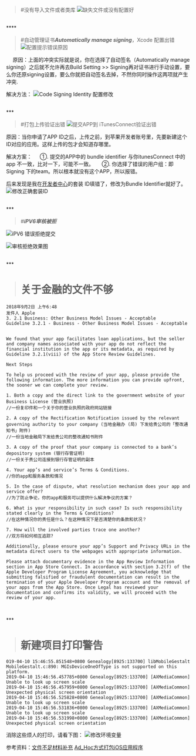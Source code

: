 >#没有导入文件或者类库
![缺失文件或没有配置好](https://upload-images.jianshu.io/upload_images/2959789-c5a5b4882b2146f5.png?imageMogr2/auto-orient/strip%7CimageView2/2/w/1240)

<br/>
****

>#自动管理证书***Automatically manage signing***，Xcode 配置出错
![配置提示错误原因](https://upload-images.jianshu.io/upload_images/2959789-825884ec5ecaf128.png?imageMogr2/auto-orient/strip%7CimageView2/2/w/1240)

&emsp;  原因：上面的冲突实际就是说，你在选择了自动签名（Automatically manage signing）之后就不允许再去Build Setting >> Signing再对证书进行手动设置，要么你还原signing设置，要么你就把自动签名去掉，不然你同时操作这两项就产生冲突.

解决方法：
![Code Signing Identity 配置修改](https://upload-images.jianshu.io/upload_images/2959789-da46687ec8b95025.png?imageMogr2/auto-orient/strip%7CimageView2/2/w/1240)

<br/>
***


>#打包上传验证出错
![提交APP到 iTunesConnect验证出错](https://upload-images.jianshu.io/upload_images/2959789-6f6ba5301a81fef6.png?imageMogr2/auto-orient/strip%7CimageView2/2/w/1240)

原因：当你申请了APP ID之后，上传之前，到苹果开发者账号里，先要新建这个ID对应的应用。这样上传的包才会知道存哪里。

解决方案：
&emsp; ①. 提交的APP中的 bundle identifier 与你itunesConnect 中的app 不一致，比对一下，可能不一致。
&emsp; ②. 你选择了错误的用户组：即Signing   下的team。所以根本就没有这个APP，所以报错。

后来发现是我在[开发者中心](https://appstoreconnect.apple.com/WebObjects/iTunesConnect.woa/ra/ng/app/1424160248/ios/versioninfo)的套装 ID填错了，修改为Bundle Identifier就好了。
![修改正确套装ID](https://upload-images.jianshu.io/upload_images/2959789-353e335ff4ac7c51.png?imageMogr2/auto-orient/strip%7CimageView2/2/w/1240)


<br/>
***
<br/>

 >#***iPV6审核被拒***


![iPV6 错误拒绝提交](https://upload-images.jianshu.io/upload_images/2959789-6b97d0ea88612046.png?imageMogr2/auto-orient/strip%7CimageView2/2/w/1240)


![审核拒绝效果图](https://upload-images.jianshu.io/upload_images/2959789-dfc832f9031f20ad.png?imageMogr2/auto-orient/strip%7CimageView2/2/w/1240)


<br/>
***
<br/>


># 关于金融的文件不够
```
2018年9月2日 上午6:48
发件人 Apple
3. 2.1 Business: Other Business Model Issues - Acceptable
Guideline 3.2.1 - Business - Other Business Model Issues - Acceptable


We found that your app facilitates loan applications, but the seller and company names associated with your app do not reflect the financial institution in the app or its metadata, as required by Guideline 3.2.1(viii) of the App Store Review Guidelines.

Next Steps

To help us proceed with the review of your app, please provide the following information. The more information you can provide upfront, the sooner we can complete your review.

1. Both a copy and the direct link to the government website of your Business License (营业执照)
//一份复印件和一个关于你的营业执照的政府网站链接

2. A copy of the Rectification Notification issued by the relevant governing authority to your company (当地金融办 (局) 下发给贵公司的「整改通知书」附件)
//一份当地金融局下发给贵公司的整改通知书附件

3. A copy of the proof that your company is connected to a bank’s depository system (银行存管证明)
//一份关于贵公司连接到银行存管证明的副本

4. Your app’s and service’s Terms & Conditions. 
//你的app和服务条款和情况

5. In the case of dispute, what resolution mechanism does your app and service offer? 
//为了防止争论，你的app和服务可以提供什么解决争议的方案？

6. What is your responsibility in such case? Is such responsibility stated clearly in the Terms & Conditions? 
//在这种情况你的责任是什么？在这种情况下是否清楚你的条款和状况？

7. How will the involved parties trace one another?
//双方将如何相互追踪?

Additionally, please ensure your app’s Support and Privacy URLs in the metadata direct users to the webpages with appropriate information.

Please attach documentary evidence in the App Review Information section in App Store Connect. In accordance with section 3.2(f) of the Apple Developer Program License Agreement, you acknowledge that submitting falsified or fraudulent documentation can result in the termination of your Apple Developer Program account and the removal of your apps from the App Store. Once Legal has reviewed your documentation and confirms its validity, we will proceed with the review of your app.


```


<br/>
***
<br/>


># 新建项目打印警告
```
019-04-10 15:46:55.851548+0800 Genealogy[8925:133700] libMobileGestalt MobileGestalt.c:890: MGIsDeviceOneOfType is not supported on this platform.
2019-04-10 15:46:56.457785+0800 Genealogy[8925:133700] [AXMediaCommon] Unable to look up screen scale
2019-04-10 15:46:56.457959+0800 Genealogy[8925:133700] [AXMediaCommon] Unexpected physical screen orientation
2019-04-10 15:46:56.525828+0800 Genealogy[8925:133700] [AXMediaCommon] Unable to look up screen scale
2019-04-10 15:46:56.531836+0800 Genealogy[8925:133700] [AXMediaCommon] Unable to look up screen scale
2019-04-10 15:46:56.531998+0800 Genealogy[8925:133700] [AXMediaCommon] Unexpected physical screen orientation

```
消除这些烦人的打印，请看下图：
![修改环境变量](https://upload-images.jianshu.io/upload_images/2959789-0c6fa8b08b470db8.png?imageMogr2/auto-orient/strip%7CimageView2/2/w/1240)



参考资料：[文件不足材料补充](https://www.jianshu.com/p/ea3183f72966)
[Ad_Hoc方式打包iOS应用程序](https://blog.csdn.net/u013085795/article/details/51490884)














